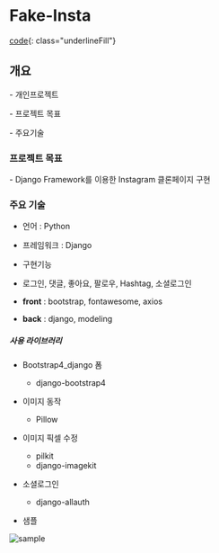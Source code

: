 # Fake-Insta

[code](https://github.com/dongsik93/fake-insta-final){: class="underlineFill"}



## 개요

\- 개인프로젝트

\- 프로젝트 목표

\- 주요기술



### 프로젝트 목표

\- Django Framework를 이용한 Instagram 클론페이지 구현



### 주요 기술

- 언어 : Python

- 프레임워크 : Django

- 구현기능

- 로그인, 댓글, 좋아요, 팔로우, Hashtag, 소셜로그인

- **front** : bootstrap, fontawesome, axios
- **back** : django, modeling

##### 사용 라이브러리

- Bootstrap4_django 폼
  - django-bootstrap4

- 이미지 동작
  - Pillow 

- 이미지 픽셀 수정
  - pilkit
  - django-imagekit
- 소셜로그인
  - django-allauth

  

- 샘플

![sample](https://dongsik93.github.io/assets/img/sample.gif)

